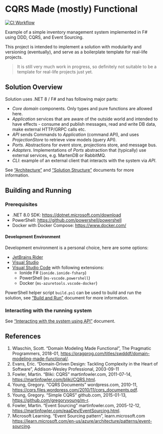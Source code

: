 # CQRS Made (mostly) Functional

[![CI Workflow](https://github.com/iblazhko/cqrs-fsharp/actions/workflows/ci-workflow.yml/badge.svg?branch=main)](https://github.com/iblazhko/cqrs-fsharp/actions/workflows/ci-workflow.yml)

Example of a simple inventory management system implemented in F# using DDD,
CQRS, and Event Sourcing.

This project is intended to implement a solution with modularity
and versioning (eventually), and serve as a boilerplate template for
real-life projects.

> It is still very much work in progress, so definitely not suitable to be
> a template for real-life projects just yet.

## Solution Overview

Solution uses .NET 8 / F# and has following major parts:

- *Core domain* components. Only types and pure functions are allowed here.
- *Application* services that are aware of the outside world and intended
  to have effects - consume and publish messages, read and write DB data,
  make external HTTP/GRPC calls etc.
- *API* sends Commands to *Application* (command API), and uses
  *ProjectionStore* to retrieve view models (query API).
- *Ports*. Abstractions for event store, projections store, and message bus.
- *Adapters*. Implementations of *Ports* abstraction that (typically) use
  external services, e.g. MartenDB or RabbitMQ.
- *CLI*: example of an external client that interacts with
  the system via *API*.

See [“Architecture”](./doc/architecture.md) and
[“Solution Structure”](./doc/solution-structure.md) documents for more
information.

## Building and Running

### Prerequisites

- .NET 8.0 SDK: <https://dotnet.microsoft.com/download>
- PowerShell: <https://github.com/powershell/powershell>
- Docker with Docker Compose: <https://www.docker.com/>

#### Development Environment

Development environment is a personal choice, here are some options:

- [JetBrains Rider](https://www.jetbrains.com/rider/)
- [Visual Studio](https://visualstudio.microsoft.com/)
- [Visual Studio Code](https://code.visualstudio.com/) with following
  extensions:
    - Ionide F# (`ionide.ionide-fsharp`)
    - PowerShell (`ms-vscode.powershell`)
    - Docker (`ms-azuretools.vscode-docker`)

PowerShell helper script `build.ps1` can be used to build and run the solution,
see [“Build and Run”](./doc/build-and-run.md) document for more information.

### Interacting with the running system

See [“Interacting with the system using API”](./doc/cli-api.md) document.

## References

1. Wlaschin, Scott. “Domain Modeling Made Functional”, The Pragmatic Programmers,
   2018-01, <https://pragprog.com/titles/swdddf/domain-modeling-made-functional/>.
2. Evans, Eric. “Domain-Driven Design: Tackling Complexity in the Heart of Software”, Addison-Wesley Professional, 2003-09-11
3. Fowler, Martin. “Bliki: CQRS” martinfowler.com, 2011-07-14, <https://martinfowler.com/bliki/CQRS.html>.
4. Young, Gregory. “CQRS Documents” wordpress.com,
   2010-11, <https://cqrs.files.wordpress.com/2010/11/cqrs_documents.pdf>.
5. Young, Gregory. “Simple CQRS” github.com, 2015-01-13, <https://github.com/gregoryyoung/m-r>.
6. Fowler, Martin. “Event Sourcing” martinfowler.com, 2005-12-12, <https://martinfowler.com/eaaDev/EventSourcing.html>.
7. Microsoft Learning. “Event Sourcing pattern”, learn.microsoft.com <https://learn.microsoft.com/en-us/azure/architecture/patterns/event-sourcing>.
